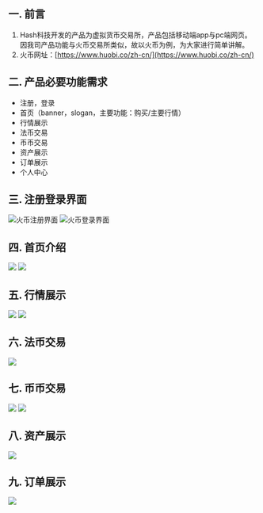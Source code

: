 ## 一. 前言
1. Hash科技开发的产品为虚拟货币交易所，产品包括移动端app与pc端网页。因我司产品功能与火币交易所类似，故以火币为例，为大家进行简单讲解。
2. 火币网址：[https://www.huobi.co/zh-cn/](https://www.huobi.co/zh-cn/)
## 二. 产品必要功能需求
* 注册，登录
* 首页（banner，slogan，主要功能：购买/主要行情）
* 行情展示
* 法币交易
* 币币交易
* 资产展示
* 订单展示
* 个人中心
## 三. 注册登录界面
![火币注册界面](https://upload-images.jianshu.io/upload_images/16288790-68e31bf71c198f9d.png?imageMogr2/auto-orient/strip%7CimageView2/2/w/1240)
![火币登录界面](https://upload-images.jianshu.io/upload_images/16288790-a5623b270b64f27a.png?imageMogr2/auto-orient/strip%7CimageView2/2/w/1240)
## 四. 首页介绍
![](https://upload-images.jianshu.io/upload_images/16288790-5d90a33652c7c121.png?imageMogr2/auto-orient/strip%7CimageView2/2/w/1240)
![](https://upload-images.jianshu.io/upload_images/16288790-7d267884a050e2a0.png?imageMogr2/auto-orient/strip%7CimageView2/2/w/1240)
## 五. 行情展示
![](https://upload-images.jianshu.io/upload_images/16288790-1f01e66e44e5511c.png?imageMogr2/auto-orient/strip%7CimageView2/2/w/1240)
![](https://upload-images.jianshu.io/upload_images/16288790-53ee7fbaac8bcd92.png?imageMogr2/auto-orient/strip%7CimageView2/2/w/1240)
## 六. 法币交易
![](https://upload-images.jianshu.io/upload_images/16288790-b3297edb81ed8151.png?imageMogr2/auto-orient/strip%7CimageView2/2/w/1240)
## 七. 币币交易
![](https://upload-images.jianshu.io/upload_images/16288790-b8223d9ac6b295b9.png?imageMogr2/auto-orient/strip%7CimageView2/2/w/1240)
![](https://upload-images.jianshu.io/upload_images/16288790-d8edc91a2a0b87d6.png?imageMogr2/auto-orient/strip%7CimageView2/2/w/1240)
## 八. 资产展示
![](https://upload-images.jianshu.io/upload_images/16288790-c3a4857d20a09640.png?imageMogr2/auto-orient/strip%7CimageView2/2/w/1240)
## 九. 订单展示
![](https://upload-images.jianshu.io/upload_images/16288790-31c837343a2bf1ef.png?imageMogr2/auto-orient/strip%7CimageView2/2/w/1240)

